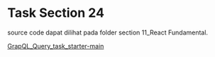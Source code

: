# Task Section 24

source code dapat dilihat pada folder section 11_React Fundamental.

[GrapQL_Query_task_starter-main](../../22_GraphQL%20-%20Query%20and%20Apollo%20client/praktikum/GrapQL_Query_task_starter-main)
